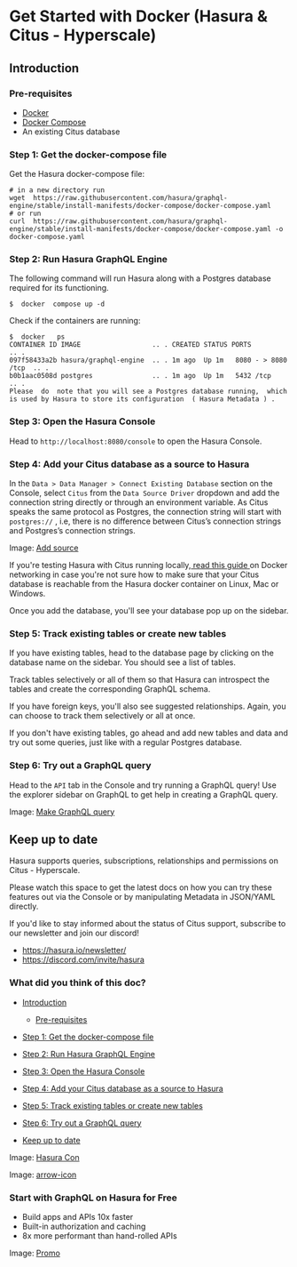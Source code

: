 # Get Started with Docker (Hasura & Citus - Hyperscale)

## Introduction​

### Pre-requisites​

- [ Docker ](https://docs.docker.com/install/)
- [ Docker Compose ](https://docs.docker.com/compose/install/)
- An existing Citus database


### Step 1: Get the docker-compose file​

Get the Hasura docker-compose file:

```
# in a new directory run
wget  https://raw.githubusercontent.com/hasura/graphql-engine/stable/install-manifests/docker-compose/docker-compose.yaml
# or run
curl  https://raw.githubusercontent.com/hasura/graphql-engine/stable/install-manifests/docker-compose/docker-compose.yaml -o docker-compose.yaml
```

### Step 2: Run Hasura GraphQL Engine​

The following command will run Hasura along with a Postgres database required for its functioning.

`$  docker  compose up -d`

Check if the containers are running:

```
$  docker   ps
CONTAINER ID IMAGE                  .. . CREATED STATUS PORTS           .. .
097f58433a2b hasura/graphql-engine  .. . 1m ago  Up 1m   8080 - > 8080 /tcp  .. .
b0b1aac0508d postgres               .. . 1m ago  Up 1m   5432 /tcp        .. .
Please  do  note that you will see a Postgres database running,  which  is used by Hasura to store its configuration  ( Hasura Metadata ) .
```

### Step 3: Open the Hasura Console​

Head to `http://localhost:8080/console` to open the Hasura Console.

### Step 4: Add your Citus database as a source to Hasura​

In the `Data > Data Manager > Connect Existing Database` section on the Console, select `Citus` from the `Data Source Driver` dropdown and add the connection string directly or through an environment variable. As Citus speaks
the same protocol as Postgres, the connection string will start with `postgres://` , i.e, there is no difference between
Citus’s connection strings and Postgres’s connection strings.

Image: [ Add source ](https://hasura.io/docs/assets/images/connect-citus-db_console_2.10.1-f42236f1d073a208ec5bbd91663b5e90.png)

If you're testing Hasura with Citus running locally,[ read this guide ](https://hasura.io/docs/latest/deployment/deployment-guides/docker/#docker-networking)on Docker networking in case you're not
sure how to make sure that your Citus database is reachable from the Hasura docker container on Linux, Mac or Windows.

Once you add the database, you'll see your database pop up on the sidebar.

### Step 5: Track existing tables or create new tables​

If you have existing tables, head to the database page by clicking on the database name on the sidebar. You should see a
list of tables.

Track tables selectively or all of them so that Hasura can introspect the tables and create the corresponding GraphQL
schema.

If you have foreign keys, you'll also see suggested relationships. Again, you can choose to track them selectively or
all at once.

If you don't have existing tables, go ahead and add new tables and data and try out some queries, just like with a
regular Postgres database.

### Step 6: Try out a GraphQL query​

Head to the `API` tab in the Console and try running a GraphQL query! Use the explorer sidebar on GraphQL to get help in
creating a GraphQL query.

Image: [ Make GraphQL query ](https://hasura.io/docs/assets/images/api-explorer_step-4_console_2.10.1-9b6bd90b02f0f81c53b785a4e67053ba.png)

## Keep up to date​

Hasura supports queries, subscriptions, relationships and permissions on Citus - Hyperscale.

Please watch this space to get the latest docs on how you can try these features out via the Console or by manipulating
Metadata in JSON/YAML directly.

If you'd like to stay informed about the status of Citus support, subscribe to our newsletter and join our discord!

- [ https://hasura.io/newsletter/ ](https://hasura.io/newsletter/)
- [ https://discord.com/invite/hasura ](https://discord.com/invite/hasura)


### What did you think of this doc?

- [ Introduction ](https://hasura.io/docs/latest/databases/postgres/citus-hyperscale-postgres/getting-started/docker/#introduction)
    - [ Pre-requisites ](https://hasura.io/docs/latest/databases/postgres/citus-hyperscale-postgres/getting-started/docker/#pre-requisites)

- [ Step 1: Get the docker-compose file ](https://hasura.io/docs/latest/databases/postgres/citus-hyperscale-postgres/getting-started/docker/#step-1-get-the-docker-compose-file)

- [ Step 2: Run Hasura GraphQL Engine ](https://hasura.io/docs/latest/databases/postgres/citus-hyperscale-postgres/getting-started/docker/#step-2-run-hasura-graphql-engine)

- [ Step 3: Open the Hasura Console ](https://hasura.io/docs/latest/databases/postgres/citus-hyperscale-postgres/getting-started/docker/#step-3-open-the-hasura-console)

- [ Step 4: Add your Citus database as a source to Hasura ](https://hasura.io/docs/latest/databases/postgres/citus-hyperscale-postgres/getting-started/docker/#step-4-add-your-citus-database-as-a-source-to-hasura)

- [ Step 5: Track existing tables or create new tables ](https://hasura.io/docs/latest/databases/postgres/citus-hyperscale-postgres/getting-started/docker/#step-5-track-existing-tables-or-create-new-tables)

- [ Step 6: Try out a GraphQL query ](https://hasura.io/docs/latest/databases/postgres/citus-hyperscale-postgres/getting-started/docker/#step-6-try-out-a-graphql-query)
- [ Keep up to date ](https://hasura.io/docs/latest/databases/postgres/citus-hyperscale-postgres/getting-started/docker/#keep-up-to-date)


Image: [ Hasura Con ](https://res.cloudinary.com/dh8fp23nd/image/upload/v1686154570/hasura-con-2023/has-con-light-date_r2a2ud.png)

Image: [ arrow-icon ](https://res.cloudinary.com/dh8fp23nd/image/upload/v1683723549/main-web/chevron-right_ldbi7d.png)

### Start with GraphQL on Hasura for Free

- Build apps and APIs 10x faster
- Built-in authorization and caching
- 8x more performant than hand-rolled APIs


Image: [ Promo ](https://hasura.io/docs/assets/images/hasura-free-ff60e409244e0ea12b5a3045d1a9096b.png)
